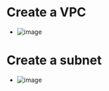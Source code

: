 # Create a VPC

* ![image](https://user-images.githubusercontent.com/59849834/136311627-c74adb85-2ecc-4c85-8d10-4edd84d80ad2.png)



# Create a subnet


* ![image](https://user-images.githubusercontent.com/59849834/136313222-bccda115-ab25-41f6-a1dc-19744fd1fe54.png)


